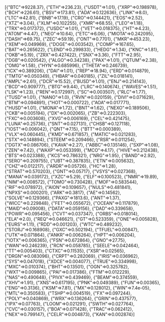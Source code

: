 [{"BTC"=>9228.37}, {"ETH"=>236.23}, {"USDT"=>1.01}, {"XRP"=>0.198978}, {"BCH"=>226.61}, {"BSV"=>173.81}, {"ADA"=>0.122636}, {"LINK"=>8.0}, {"LTC"=>42.81}, {"BNB"=>17.19}, {"CRO"=>0.144421}, {"EOS"=>2.52}, {"XTZ"=>3.04}, {"XLM"=>0.102255}, {"XMR"=>68.55}, {"LEO"=>1.18}, {"TRX"=>0.017372}, {"USDC"=>1.01}, {"VET"=>0.018375}, {"HT"=>4.23}, {"ATOM"=>4.47}, {"NEO"=>10.64}, {"ETC"=>6.06}, {"MIOTA"=>0.242095}, {"DASH"=>69.75}, {"ZEC"=>59.19}, {"ONT"=>0.7701}, {"MKR"=>453.23}, {"XEM"=>0.049969}, {"DOGE"=>0.003542}, {"COMP"=>167.65}, {"BAT"=>0.265622}, {"LEND"=>0.299833}, {"HEDG"=>1.34}, {"KNC"=>1.81}, {"OKB"=>5.19}, {"ZRX"=>0.427422}, {"SNX"=>3.36}, {"FTT"=>2.95}, {"DGB"=>0.020542}, {"ALGO"=>0.34238}, {"PAX"=>1.01}, {"QTUM"=>2.38}, {"OMG"=>1.58}, {"HYN"=>0.685996}, {"THETA"=>0.246739}, {"ICX"=>0.389206}, {"DAI"=>1.01}, {"REP"=>18.94}, {"ERD"=>0.014879}, {"TMTG"=>0.050349}, {"HBAR"=>0.040185}, {"ZIL"=>0.018141}, {"AMPL"=>2.61}, {"DCR"=>15.52}, {"BUSD"=>1.01}, {"ENJ"=>0.214143}, {"BCD"=>0.909777}, {"BTG"=>9.44}, {"LRC"=>0.140674}, {"WAVES"=>1.51}, {"LSK"=>1.23}, {"REN"=>0.172997}, {"SC"=>0.003507}, {"RLC"=>1.77}, {"TUSD"=>1.01}, {"NANO"=>1.0}, {"RVN"=>0.020159}, {"DIVI"=>0.071629}, {"BTM"=>0.094891}, {"HOT"=>0.000722}, {"AOA"=>0.017771}, {"HUSD"=>1.01}, {"MONA"=>1.72}, {"BNT"=>1.62}, {"NEXO"=>0.189506}, {"CKB"=>0.005194}, {"DX"=>0.002065}, {"ZB"=>0.222303}, {"FXC"=>0.003608}, {"XVG"=>0.006169}, {"CEL"=>0.421475}, {"LUNA"=>0.25736}, {"SNT"=>0.027131}, {"CHSB"=>0.127118}, {"IOST"=>0.006042}, {"QNT"=>7.15}, {"BTT"=>0.000389}, {"VLX"=>0.060445}, {"KMD"=>0.671857}, {"MATIC"=>0.021283}, {"STX"=>0.148894}, {"STEEM"=>0.209466}, {"RSR"=>0.011254}, {"DGTX"=>0.086706}, {"KAVA"=>2.27}, {"ABBC"=>0.135146}, {"SXP"=>1.08}, {"ZEN"=>7.42}, {"WAXP"=>0.053399}, {"MCO"=>4.17}, {"HIVE"=>0.212438}, {"BTS"=>0.023388}, {"KCS"=>0.786321}, {"NRG"=>1.95}, {"BAND"=>2.92}, {"SERO"=>0.209755}, {"UBT"=>0.387835}, {"ETN"=>0.005632}, {"CHZ"=>0.012217}, {"ARDR"=>0.05726}, {"HC"=>1.28}, {"STRAT"=>0.570203}, {"GNT"=>0.05717}, {"VSYS"=>0.027368}, {"MANA"=>0.039172}, {"XZC"=>5.29}, {"ELF"=>0.100523}, {"NMR"=>19.89}, {"NIM"=>0.008572}, {"TOMO"=>0.730428}, {"MOF"=>0.583544}, {"RIF"=>0.078972}, {"AION"=>0.109657}, {"NULS"=>0.481841}, {"NPXS"=>0.000201}, {"ARK"=>0.3817}, {"AE"=>0.14562}, {"SOLVE"=>0.129366}, {"PAXG"=>1813.6}, {"ANT"=>1.37}, {"WICC"=>0.229848}, {"FET"=>0.055672}, {"OCEAN"=>0.117879}, {"MAID"=>0.09008}, {"DATA"=>0.059156}, {"DAD"=>0.339658}, {"POWR"=>0.095456}, {"CVT"=>0.037347}, {"ORBS"=>0.018014}, {"ELA"=>2.0}, {"REQ"=>0.046621}, {"GT"=>0.523359}, {"ONE"=>0.005828}, {"EURS"=>1.11}, {"RDD"=>0.001203}, {"WTC"=>0.489232}, {"STORJ"=>0.168908}, {"GXC"=>0.502194}, {"TFUEL"=>0.00847}, {"UTK"=>0.071864}, {"ANKR"=>0.006264}, {"HPT"=>0.006204}, {"IOTX"=>0.006365}, {"FSN"=>0.672864}, {"GNO"=>27.75}, {"WAN"=>0.246239}, {"RCN"=>0.058785}, {"SEELE"=>0.042464}, {"TT"=>0.005403}, {"CTXC"=>0.11535}, {"XSR"=>0.02565}, {"DRGN"=>0.083096}, {"CRPT"=>0.282069}, {"IRIS"=>0.036962}, {"SYS"=>0.047018}, {"XDCE"=>0.004077}, {"TRUE"=>0.334998}, {"MXC"=>0.010374}, {"BHT"=>0.13501}, {"OGN"=>0.325782}, {"WXT"=>0.009865}, {"PAI"=>0.017386}, {"FTM"=>0.012229}, {"NAS"=>0.490648}, {"PIVX"=>0.439469}, {"BEAM"=>0.374559}, {"XHV"=>1.91}, {"XNS"=>0.617195}, {"PNK"=>0.049389}, {"FUN"=>0.00365}, {"ENG"=>0.3136}, {"KSM"=>7.81}, {"MX"=>0.128012}, {"WIN"=>7.4e-05}, {"MTL"=>0.350583}, {"TSHP"=>0.004519}, {"FX"=>0.097244}, {"POLY"=>0.040869}, {"WRX"=>0.136264}, {"GRIN"=>0.437577}, {"IPX"=>0.07763}, {"LOOM"=>0.021291}, {"SWTH"=>0.027764}, {"CVC"=>0.030157}, {"BOA"=>0.071428}, {"TRAC"=>0.062412}, {"NEX"=>0.799147}, {"CELR"=>0.004873}, {"KAN"=>0.002874}]